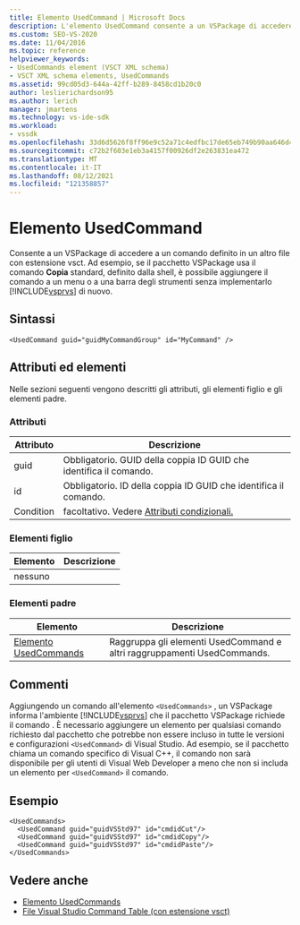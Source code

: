 ```yaml
---
title: Elemento UsedCommand | Microsoft Docs
description: L'elemento UsedCommand consente a un VSPackage di accedere a un comando definito in un altro file con estensione vsct.
ms.custom: SEO-VS-2020
ms.date: 11/04/2016
ms.topic: reference
helpviewer_keywords:
- UsedCommands element (VSCT XML schema)
- VSCT XML schema elements, UsedCommands
ms.assetid: 99cd05d3-644a-42ff-b289-8458cd1b20c0
author: leslierichardson95
ms.author: lerich
manager: jmartens
ms.technology: vs-ide-sdk
ms.workload:
- vssdk
ms.openlocfilehash: 33d6d5626f8ff96e9c52a71c4edfbc17de65eb749b90aa646d4dd53cf4edb9ed
ms.sourcegitcommit: c72b2f603e1eb3a4157f00926df2e263831ea472
ms.translationtype: MT
ms.contentlocale: it-IT
ms.lasthandoff: 08/12/2021
ms.locfileid: "121358857"
---
```

# <a name="usedcommand-element"></a>Elemento UsedCommand
Consente a un VSPackage di accedere a un comando definito in un altro file con estensione vsct. Ad esempio, se il pacchetto VSPackage usa il comando **Copia** standard, definito dalla shell, è possibile aggiungere il comando a un menu o a una barra degli strumenti senza implementarlo [!INCLUDE[vsprvs](../code-quality/includes/vsprvs_md.md)] di nuovo.

## <a name="syntax"></a>Sintassi

```
<UsedCommand guid="guidMyCommandGroup" id="MyCommand" />
```

## <a name="attributes-and-elements"></a>Attributi ed elementi
 Nelle sezioni seguenti vengono descritti gli attributi, gli elementi figlio e gli elementi padre.

### <a name="attributes"></a>Attributi

|Attributo|Descrizione|
|---------------|-----------------|
|guid|Obbligatorio. GUID della coppia ID GUID che identifica il comando.|
|id|Obbligatorio. ID della coppia ID GUID che identifica il comando.|
|Condition|facoltativo. Vedere [Attributi condizionali.](../extensibility/vsct-xml-schema-conditional-attributes.md)|

### <a name="child-elements"></a>Elementi figlio

|Elemento|Descrizione|
|-------------|-----------------|
|nessuno||

### <a name="parent-elements"></a>Elementi padre

|Elemento|Descrizione|
|-------------|-----------------|
|[Elemento UsedCommands](../extensibility/usedcommands-element.md)|Raggruppa gli elementi UsedCommand e altri raggruppamenti UsedCommands.|

## <a name="remarks"></a>Commenti
 Aggiungendo un comando all'elemento `<UsedCommands>` , un VSPackage informa l'ambiente [!INCLUDE[vsprvs](../code-quality/includes/vsprvs_md.md)] che il pacchetto VSPackage richiede il comando . È necessario aggiungere un elemento per qualsiasi comando richiesto dal pacchetto che potrebbe non essere incluso in tutte le versioni e configurazioni `<UsedCommand>` di Visual Studio. Ad esempio, se il pacchetto chiama un comando specifico di Visual C++, il comando non sarà disponibile per gli utenti di Visual Web Developer a meno che non si includa un elemento per `<UsedCommand>` il comando.

## <a name="example"></a>Esempio

```
<UsedCommands>
  <UsedCommand guid="guidVSStd97" id="cmdidCut"/>
  <UsedCommand guid="guidVSStd97" id="cmdidCopy"/>
  <UsedCommand guid="guidVSStd97" id="cmdidPaste"/>
</UsedCommands>
```

## <a name="see-also"></a>Vedere anche
- [Elemento UsedCommands](../extensibility/usedcommands-element.md)
- [File Visual Studio Command Table (con estensione vsct)](../extensibility/internals/visual-studio-command-table-dot-vsct-files.md)
